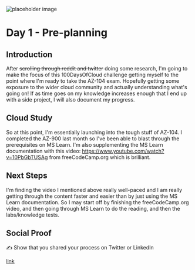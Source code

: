 ![placeholder image](https://i.imgur.com/IawGolS.jpg)

# Day 1 - Pre-planning

## Introduction

After ~~scrolling through reddit and twitter~~ doing some research, I'm going to make the focus of this 100DaysOfCloud challenge getting myself to the point where I'm ready to take the AZ-104 exam. Hopefully getting some exposure to the wider cloud community and actually understanding what's going on! If as time goes on my knowledge increases enough that I end up with a side project, I will also document my progress.


## Cloud Study

So at this point, I'm essentially launching into the tough stuff of AZ-104. I completed the AZ-900 last month so I've been able to blast through the prerequisites on MS Learn. I'm also supplementing the MS Learn documentation with this video: https://www.youtube.com/watch?v=10PbGbTUSAg from freeCodeCamp.org which is brilliant.



## Next Steps

I'm finding the video I mentioned above really well-paced and I am really getting through the content faster and easier than by just using the MS Learn documentation. So I may start off by finishing the freeCodeCamp.org video, and then going through MS Learn to do the reading, and then the labs/knowledge tests.

## Social Proof

✍️ Show that you shared your process on Twitter or LinkedIn

[link](link)
